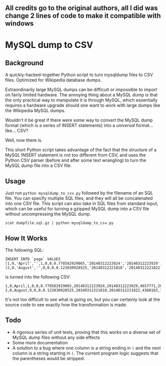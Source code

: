 ## All credits go to the original authors, all I did was change 2 lines of code to make it compatible with windows

# MySQL dump to CSV
## Background
A quickly-hacked-together Python script to turn mysqldump files to CSV files. Optimized for Wikipedia database dumps.

Extraordinarily large MySQL dumps can be difficult or impossible to import on fairly limited hardware. The annoying thing about a MySQL dump is that the only practical way to manipulate it is through MySQL, which essentially requires a hardware upgrade should one want to work with large dumps like the Wikipedia MySQL dumps.

Wouldn't it be great if there were some way to convert the MySQL dump format (which is a series of INSERT statements) into a *universal* format... like... CSV?

Well, now there is.

This short Python script takes advantage of the fact that the structure of a MySQL INSERT statement is not too different from CSV, and uses the Python CSV parser (before and after some text wrangling) to turn the MySQL dump file into a CSV file.

## Usage
Just run `python mysqldump_to_csv.py` followed by the filename of an SQL file. You can specify multiple SQL files, and they will all be concatenated into one CSV file. This script can also take in SQL files from standard input, which can be useful for turning a gzipped MySQL dump into a CSV file without uncompressing the MySQL dump.

`zcat dumpfile.sql.gz | python mysqldump_to_csv.py`

## How It Works
The following SQL:

    INSERT INTO `page` VALUES (1,0,'April','',1,0,0,0.778582929065,'20140312223924','20140312223929',4657771,20236,0),
    (2,0,'August','',0,0,0,0.123830928525,'20140312221818','20140312221822',4360163,11466,0);

is turned into the following CSV:

    1,0,April,1,0,0,0.778582929065,20140312223924,20140312223929,4657771,20236,0
    2,0,August,0,0,0,0.123830928525,20140312221818,20140312221822,4360163,11466,0

It's not too difficult to see what is going on, but you can certainly look at the source code to see exactly how the transformation is made.

## Todo
 * A rigorous series of unit tests, proving that this works on a diverse set of MySQL dump files without any side effects
 * Some more documentation
 * A solution to a bug where one column is a string ending in `)` and the next column is a string starting in `(`. The current program logic suggests that the parentheses would be stripped.
